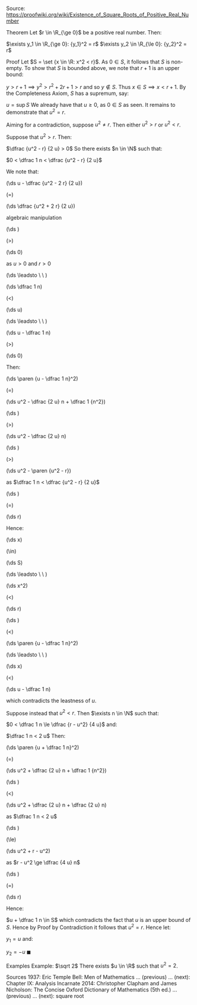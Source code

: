 # 

Source: https://proofwiki.org/wiki/Existence_of_Square_Roots_of_Positive_Real_Number



Theorem
Let $r \in \R_{\ge 0}$ be a positive real number.
Then:

$\exists y_1 \in \R_{\ge 0}: {y_1}^2 = r$
$\exists y_2 \in \R_{\le 0}: {y_2}^2 = r$


Proof
Let $S = \set {x \in \R: x^2 < r}$.
As $0 \in S$, it follows that $S$ is non-empty.
To show that $S$ is bounded above, we note that $r + 1$ is an upper bound:

$y > r + 1 \implies y^2 > r^2 + 2 r + 1 > r$
and so $y \notin S$.
Thus $x \in S \implies x < r + 1$.
By the Completeness Axiom, $S$ has a supremum, say:

$u = \sup S$
We already have that $u \ge 0$, as $0 \in S$ as seen.
It remains to demonstrate that $u^2 = r$.

Aiming for a contradiction, suppose $u^2 \ne r$.
Then either $u^2 > r$ or $u^2 < r$.

Suppose that $u^2 > r$.
Then:

$\dfrac {u^2 - r} {2 u} > 0$
So there exists $n \in \N$ such that:

$0 < \dfrac 1 n < \dfrac {u^2 - r} {2 u}$

We note that:














\(\ds u - \dfrac {u^2 - 2 r} {2 u}\)

\(=\)







\(\ds \dfrac {u^2 + 2 r} {2 u}\)





algebraic manipulation














\(\ds \)

\(>\)







\(\ds 0\)





as $u > 0$ and $r > 0$








\(\ds \leadsto \ \ \)





\(\ds \dfrac 1 n\)

\(<\)







\(\ds u\)














\(\ds \leadsto \ \ \)





\(\ds u - \dfrac 1 n\)

\(>\)







\(\ds 0\)










Then:














\(\ds \paren {u - \dfrac 1 n}^2\)

\(=\)







\(\ds u^2 - \dfrac {2 u} n + \dfrac 1 {n^2}\)




















\(\ds \)

\(>\)







\(\ds u^2 - \dfrac {2 u} n\)




















\(\ds \)

\(>\)







\(\ds u^2 - \paren {u^2 - r}\)





as $\dfrac 1 n < \dfrac {u^2 - r} {2 u}$














\(\ds \)

\(=\)







\(\ds r\)









Hence:














\(\ds x\)

\(\in\)







\(\ds S\)














\(\ds \leadsto \ \ \)





\(\ds x^2\)

\(<\)







\(\ds r\)




















\(\ds \)

\(<\)







\(\ds \paren {u - \dfrac 1 n}^2\)














\(\ds \leadsto \ \ \)





\(\ds x\)

\(<\)







\(\ds u - \dfrac 1 n\)









which contradicts the leastness of $u$.

Suppose instead that $u^2 < r$.
Then $\exists n \in \N$ such that:

$0 < \dfrac 1 n \le \dfrac {r - u^2} {4 u}$
and:

$\dfrac 1 n < 2 u$
Then:














\(\ds \paren {u + \dfrac 1 n}^2\)

\(=\)







\(\ds u^2 + \dfrac {2 u} n + \dfrac 1 {n^2}\)




















\(\ds \)

\(<\)







\(\ds u^2 + \dfrac {2 u} n + \dfrac {2 u} n\)





as $\dfrac 1 n < 2 u$














\(\ds \)

\(\le\)







\(\ds u^2 + r - u^2\)





as $r - u^2 \ge \dfrac {4 u} n$














\(\ds \)

\(=\)







\(\ds r\)









Hence:

$u + \dfrac 1 n \in S$
which contradicts the fact that $u$ is an upper bound of $S$.
Hence by Proof by Contradiction it follows that $u^2 = r$.
Hence let:

$y_1=u$
and:

$y_2=-u$
$\blacksquare$


Examples
Example: $\sqrt 2$
There exists $u \in \R$ such that $u^2 = 2$.


Sources
1937: Eric Temple Bell: Men of Mathematics ... (previous) ... (next): Chapter $\text{IX}$: Analysis Incarnate
2014: Christopher Clapham and James Nicholson: The Concise Oxford Dictionary of Mathematics (5th ed.) ... (previous) ... (next): square root




